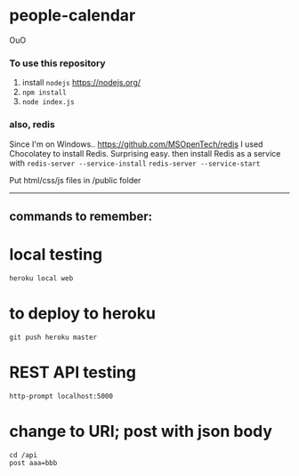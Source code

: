 # people-calendar
OuO

### To use this repository
1. install `nodejs` https://nodejs.org/
2. `npm install`
3. `node index.js`

### also, redis
Since I'm on Windows.. https://github.com/MSOpenTech/redis
I used Chocolatey to install Redis.  Surprising easy.
then install Redis as a service with 
`redis-server --service-install`
`redis-server --service-start`

Put html/css/js files in /public folder

---
## commands to remember:
# local testing
`heroku local web`

# to deploy to heroku
`git push heroku master`

# REST API testing
`http-prompt localhost:5000`
# change to URI; post with json body 
```
cd /api
post aaa=bbb
```